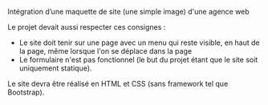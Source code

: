 Intégration d’une maquette de site (une simple image) d'une agence web

Le projet devait aussi respecter ces consignes : 
  - Le site doit tenir sur une page avec un menu qui reste visible, en haut de la page, même lorsque l'on se déplace dans la page 
  - Le formulaire n'est pas fonctionnel (le but du projet étant que le site soit uniquement statique).

Le site devra être réalisé en HTML et CSS (sans framework tel que Bootstrap).

